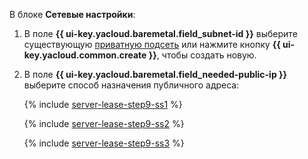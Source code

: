 В блоке **Сетевые настройки**:

1. В поле **{{ ui-key.yacloud.baremetal.field_subnet-id }}** выберите существующую [приватную подсеть](../../../baremetal/concepts/network.md#private-subnet) или нажмите кнопку **{{ ui-key.yacloud.common.create }}**, чтобы создать новую.
1. В поле **{{ ui-key.yacloud.baremetal.field_needed-public-ip }}** выберите способ назначения публичного адреса:

    {% include [server-lease-step9-ss1](./server-lease-step9-ss1.md) %}

    {% include [server-lease-step9-ss2](./server-lease-step9-ss2.md) %}

    {% include [server-lease-step9-ss3](./server-lease-step9-ss3.md) %}